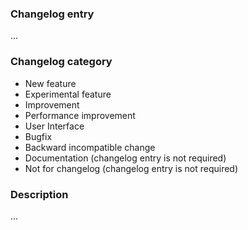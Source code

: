 ### Changelog entry <!-- a user-readable short description of the changes that goes to CHANGELOG.md and Release Notes -->

...

### Changelog category <!-- remove all except one -->

* New feature
* Experimental feature
* Improvement
* Performance improvement
* User Interface
* Bugfix 
* Backward incompatible change
* Documentation (changelog entry is not required)
* Not for changelog (changelog entry is not required)

### Description <!-- (optional) description for those who read this PR -->

...
